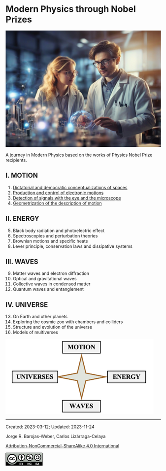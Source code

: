 # Modern Physics through Nobel Prizes

<img src="./figs/Leonardo_Diffusion_XL_1.jpg" width=840>

A journey in Modern Physics based on the works of Physics Nobel Prize recipients.


## I.	MOTION

1. [Dictatorial and democratic conceptualizations of spaces ](./vol-I/volume-I.md)
2. [Production and control of electronic motions](./vol-II/volume-II.md)
3. [Detection of signals with the eye and the microscope](./vol-III/volume-III.md)
4. [Geometrization of the description of motion](./vol-IV/volume-IV.md)
          
## II.	ENERGY

5.  Black body radiation and photoelectric effect
6.  Spectroscopies and perturbation theories
7.  Brownian motions and specific heats 
8.  Lever principle, conservation laws and dissipative systems

## III.	WAVES

9.  Matter waves and electron diffraction 
10. Optical and gravitational waves
11. Collective waves in condensed matter 
12. Quantum waves and entanglement

## IV.	UNIVERSE

13. On Earth and other planets  
14. Exploring the cosmic zoo with chambers and colliders 
15. Structure and evolution of the universe
16. Models of multiverses

<img src="./figs/IntroFig1.png" width=480 >

***

Created: 2023-03-12; Updated: 2023-11-24 

Jorge R. Barojas-Weber, Carlos Lizárraga-Celaya

[Attribution-NonCommercial-ShareAlike 4.0 International](https://creativecommons.org/licenses/by-nc-sa/4.0/legalcode)

<img src="./figs/cc-by-nc-sa_icon.png">

